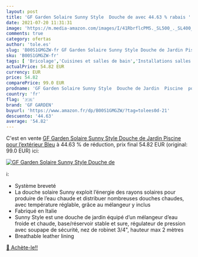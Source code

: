 ```yaml
---
layout: post
title: 'GF Garden Solaire Sunny Style  Douche de avec 44.63 % rabais '
date: 2021-07-20 11:31:31
image: 'https://m.media-amazon.com/images/I/41RbrflcPMS._SL500_._SL400_.jpg'
comments: true
category: ofertas
author: 'tole.es'
slug: 'B00S1GMGZW-fr GF Garden Solaire Sunny Style Douche de Jardin Piscine...'
sku: 'B00S1GMGZW-fr'
tags: [ 'Bricolage','Cuisines et salles de bain','Installations salles de bain','gf garden', ]
actualPrice: 54.82 EUR
currency: EUR
price: 54.82
comparePrice: 99.0 EUR
prodname: 'GF Garden Solaire Sunny Style  Douche de Jardin  Piscine  pour l’extérieur  Bleu'
country: 'fr'
flag: '🇫🇷'
brand: 'GF GARDEN'
buyurl: 'https://www.amazon.fr/dp/B00S1GMGZW/?tag=tolees0d-21'
descuento: '44.63'
average: '54.82'
---
```


C'est en vente [GF Garden Solaire Sunny Style  Douche de Jardin  Piscine  pour l’extérieur  Bleu](https://www.amazon.fr/dp/B00S1GMGZW/?tag=tolees0d-21)  à  44.63 % de réduction, prix final  54.82 EUR (original: 99.0 EUR) ici:

[![GF Garden Solaire Sunny Style  Douche de](https://m.media-amazon.com/images/I/41RbrflcPMS._SL500_._SL400_.jpg)](https://www.amazon.fr/dp/B00S1GMGZW/?tag=tolees0d-21)

ℹ️:

- Système breveté
- La douche solaire Sunny exploit l’énergie des rayons solaires pour produire de l’eau chaude et distribuer nombreuses douches chaudes, avec température réglable, grâce au mélangeur y inclus
- Fabriqué en Italie
- Sunny Style est une douche de jardin équipé d’un mélangeur d’eau froide et chaude, base/réservoir stable et sure, régulateur de pression avec soupape de sécurité, nez de robinet 3/4", hauteur max 2 mètres
- Breathable leather lining

[🛒 Achète-le!!](https://www.amazon.fr/dp/B00S1GMGZW/?tag=tolees0d-21)
